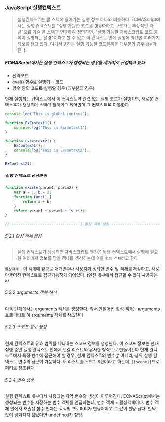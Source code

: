 ### JavaScript 실행컨텍스트

>실행컨텍스트는 콜 스택에 들어가는 실행 정보 하나와 비슷하다.
>ECMAScript에서는 실행 컨텍스트를 "실행 가능한 코드를 형상화하고 구분하는 추상적인 개념"으로 기술 
>콜 스택과 연관하여 정의하면, "실행 가능한 자바스크립트 코드 블록이 실행되는 환경"이라고 할 수 있고
>이 컨텍스트 안에 실행에 필요한 여러가지 정보를 담고 있다.
>여기서 말하는 실행 가능한 코드블록은 대부분의 경우 `함수`가 된다.

##### ECMAScript에서는 실행 컨텍스트가 형성되는 경우를 세가지로 규정하고 있다
 - 전역코드
 - eval() 함수로 실행되는 코드
 - 함수 안의 코드로 실행할 경우 (대부분의 경우)

현재 실행되는 컨텍스트에서 이 컨텍스트와 관련 없는 실행 코드가 실행되면, 
새로운 컨텍스트가 생성되어
스택에 들어가고 제어권이 그 컨텍스트로 이동한다.

```javascript
console.log('This is global context');

function ExContext1() {
	console.log('This is Excontext1');
}

function ExContext2() {
	ExContext1();
	console.log('This is Excontext2');
}

ExContext2();
```
##### 실행 컨텍스트 생성과정
```javascript
function excute(param1, param2) {
    var a = 1, b = 2;
    function func() {
        return a + b;
    }
    return param1 + param2 + func();   
}

// ------------------------------ 1.활성 객체 생성 ------------------------------

```
###### 5.2.1 활성 객체 생성
> 실행 컨텍스트가 생성되면 자바스크립트 엔진은 해당 컨텍스트에서 실행에 필요한 여러가지 정보를
> 담을 객체를 생성하는데 이를 `활성 객체`라고 한다

`활성객체` - 이 객체에 앞으로 매개변수나 사용자가 정의한 변수 및 객체를 저장하고, 새로 만들어진 컨텍스트로 접근가능하게 되어있다. (엔진 내부에서 접근할 수 있다 사용자는 x)

###### 5.2.2 arguments 객체 생성
다음 단계에서는 arguments 객체를 생성한다. 앞서 만들어진 활성 객체는 arguments 프로퍼티로 이 arguments 객체를 참조한다 

###### 5.2.3 스코프 정보 생성
현재 컨텍스트의 유효 범위를 나타내는 스코프 정보를 생성한다. 이 스코프 정보는 현재 실행 중인 실행 컨텍스트 안에서 연결 리스트와 유사한 형식으로 만들어진다
현재 컨텍스트에서 특정 변수에 접근해야 할 경우, 현재 컨텍스트의 변수뿐 아니라, 상위 실행 컨텍스트 변수의 접근이 가능하다. 이 리스트를 `스코프 체인`이라고 하는데, `[[scope]]`프로퍼티로 참조된다

###### 5.2.4 변수 생성
실행 컨텍스트 내부에서 사용되는 지역 변수의 생성이 이루어진다. ECMAScript에서는 생성되는 변수를 저장하는 변수 객체를 언급하는데, 변수 객체 = 활성객체이다.
변수 객체 안에서 호출된 함수 인자는 각각의 프로퍼티가 만들어지고 그 값이 할당 된다.
만약 값이 넘겨지지 않았다면 undefined가 할당
